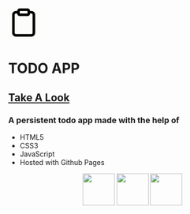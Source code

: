 <p>

<img src="https://github.com/tharun0120/TODO-JS/blob/main/assets/clipboard.gif" width="65" height="65"/>

# TODO APP

</p>

## <a href="https://tharun0120.github.io/TODO-JS/" target="_blank">Take A Look</a>

### A persistent todo app made with the help of

- HTML5
- CSS3
- JavaScript
- Hosted with Github Pages

<p align="center">
  <img src="https://github.com/tharun0120/tharun0120/blob/main/logos/html5.svg" width="65" height="65"/>
  <img src="https://github.com/tharun0120/tharun0120/blob/main/logos/css.svg" width="65" height="65"/>
  <img src="https://github.com/tharun0120/tharun0120/blob/main/logos/javascript.svg" width="65" height="65"/>
</p>

